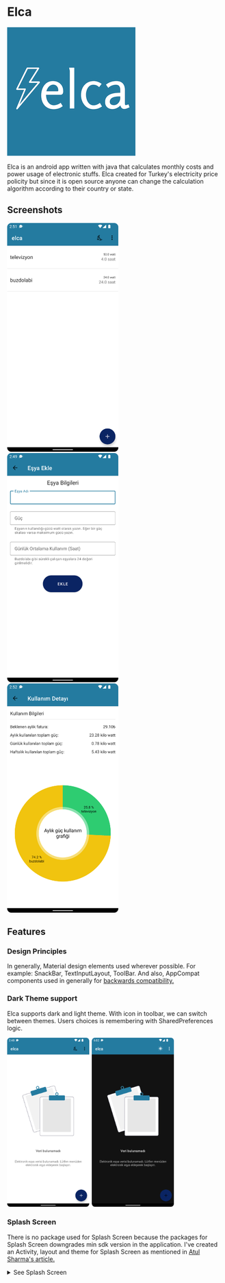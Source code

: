 # Elca

![Elca app icon](assets/elca-icon.png)

Elca is an android app written with java that calculates monthly costs and power usage of electronic stuffs. Elca created for Turkey's electricity price policity but since it is open source anyone can change the calculation algorithm according to their country or state. 


## Screenshots

<div>
  <img src="assets/main-activity-with-data.png" width="260"/>
  <img src="assets/add-item-activity.png" width="260"/>
  <img src="assets/detail-activity.png" width="260"/>
</div>


## Features

### Design Principles

In generally, Material design elements used wherever possible. For example: SnackBar, TextInputLayout, ToolBar. And also, AppCompat components used in generally for [backwards compatibility.](https://developer.android.com/training/backward-compatible-ui)


### Dark Theme support

Elca supports dark and light theme. With icon in toolbar, we can switch between themes. Users choices is remembering with SharedPreferences logic.

<div>
  <img src="assets/dark-light-theme.png" width="390" />
</div>


### Splash Screen

There is no package used for Splash Screen because the packages for Splash Screen downgrades min sdk version in the application. I've created an Activity, layout and theme for Splash Screen as mentioned in [Atul Sharma's article.](https://medium.com/geekculture/implementing-the-perfect-splash-screen-in-android-295de045a8dc)

<details>
  <summary>See Splash Screen</summary>
  <div>
    <img src="assets/splash-screen.png" width="390" />
  </div>
</detail>


### Usage Data Visualization Pie Char

For visualization of monthly power usage, I've used [MPAndroidChart.](https://github.com/PhilJay/MPAndroidChart/)


